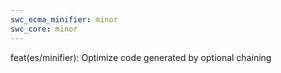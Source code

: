 ```yaml
---
swc_ecma_minifier: minor
swc_core: minor
---
```


feat(es/minifier): Optimize code generated by optional chaining
